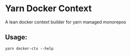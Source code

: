 # Yarn Docker Context
A lean docker context builder for yarn managed monorepos

## Usage:
`yarn docker-ctx --help`
